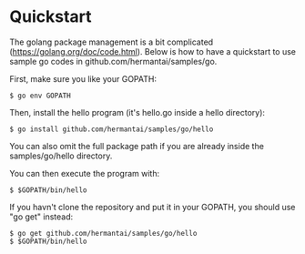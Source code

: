 # Quickstart

The golang package management is a bit complicated
(https://golang.org/doc/code.html). Below is how to have a quickstart to
use sample go codes in github.com/hermantai/samples/go.

First, make sure you like your GOPATH:

    $ go env GOPATH

Then, install the hello program (it's hello.go inside a hello directory):

    $ go install github.com/hermantai/samples/go/hello

You can also omit the full package path if you are already inside the
samples/go/hello directory.

You can then execute the program with:

    $ $GOPATH/bin/hello

If you havn't clone the repository and put it in your GOPATH, you should use
"go get" instead:

    $ go get github.com/hermantai/samples/go/hello
    $ $GOPATH/bin/hello
